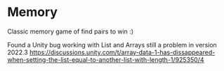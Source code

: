 # Memory
 Classic memory game of find pairs to win :)

Found a Unity bug working with List and Arrays still a problem in version 2022.3
https://discussions.unity.com/t/array-data-1-has-dissappeared-when-setting-the-list-equal-to-another-list-with-length-1/925350/4
